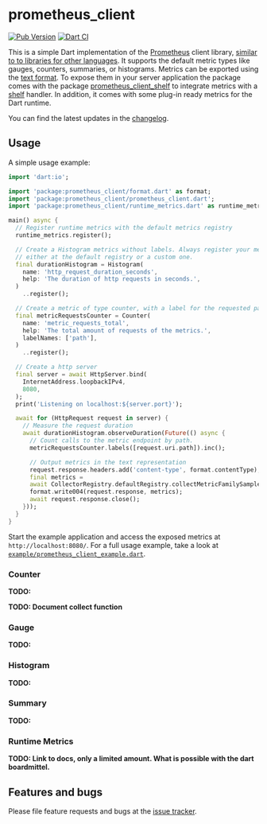 prometheus_client
===

[![Pub Version](https://img.shields.io/pub/v/prometheus_client)][prometheus_client]
[![Dart CI](https://github.com/tentaclelabs/prometheus_client/actions/workflows/dart.yml/badge.svg)](https://github.com/tentaclelabs/prometheus_client/actions/workflows/dart.yml)

This is a simple Dart implementation of the [Prometheus][prometheus] client
library, [similar to to libraries for other languages][writing_clientlibs]. It supports the default metric types like
gauges, counters, summaries, or histograms. Metrics can be exported using the [text format][text_format]. To expose them
in your server application the package comes with the package [prometheus_client_shelf][prometheus_client_shelf] to
integrate metrics with a [shelf][shelf] handler. In addition, it comes with some plug-in ready metrics for the Dart
runtime.

You can find the latest updates in the [changelog][changelog].

## Usage

A simple usage example:

```dart
import 'dart:io';

import 'package:prometheus_client/format.dart' as format;
import 'package:prometheus_client/prometheus_client.dart';
import 'package:prometheus_client/runtime_metrics.dart' as runtime_metrics;

main() async {
  // Register runtime metrics with the default metrics registry
  runtime_metrics.register();

  // Create a Histogram metrics without labels. Always register your metric,
  // either at the default registry or a custom one.
  final durationHistogram = Histogram(
    name: 'http_request_duration_seconds',
    help: 'The duration of http requests in seconds.',
  )
    ..register();

  // Create a metric of type counter, with a label for the requested path:
  final metricRequestsCounter = Counter(
    name: 'metric_requests_total',
    help: 'The total amount of requests of the metrics.',
    labelNames: ['path'],
  )
    ..register();

  // Create a http server
  final server = await HttpServer.bind(
    InternetAddress.loopbackIPv4,
    8080,
  );
  print('Listening on localhost:${server.port}');

  await for (HttpRequest request in server) {
    // Measure the request duration
    await durationHistogram.observeDuration(Future(() async {
      // Count calls to the metric endpoint by path.
      metricRequestsCounter.labels([request.uri.path]).inc();

      // Output metrics in the text representation
      request.response.headers.add('content-type', format.contentType);
      final metrics =
      await CollectorRegistry.defaultRegistry.collectMetricFamilySamples();
      format.write004(request.response, metrics);
      await request.response.close();
    }));
  }
}
```

Start the example application and access the exposed metrics at `http://localhost:8080/`. For a full usage example, take
a look at [`example/prometheus_client_example.dart`][example].

### Counter

**TODO:**

**TODO: Document collect function**

### Gauge

**TODO:**

### Histogram

**TODO:**

### Summary

**TODO:**

### Runtime Metrics

**TODO: Link to docs, only a limited amount. What is possible with the dart boardmittel.**

## Features and bugs

Please file feature requests and bugs at the [issue tracker][tracker].

[tracker]: https://github.com/tentaclelabs/prometheus_client/issues

[writing_clientlibs]: https://prometheus.io/docs/instrumenting/writing_clientlibs/

[prometheus]: https://prometheus.io/

[text_format]: https://prometheus.io/docs/instrumenting/exposition_formats/#text-based-format

[shelf]: https://pub.dev/packages/shelf

[example]: https://github.com/tentaclelabs/prometheus_client/blob/master/prometheus_client/example/prometheus_client_example.dart

[changelog]: https://github.com/tentaclelabs/prometheus_client/blob/master/prometheus_client/CHANGELOG.md

[prometheus_client_shelf]: https://pub.dev/packages/prometheus_client_shelf

[prometheus_client]: https://pub.dev/packages/prometheus_client
